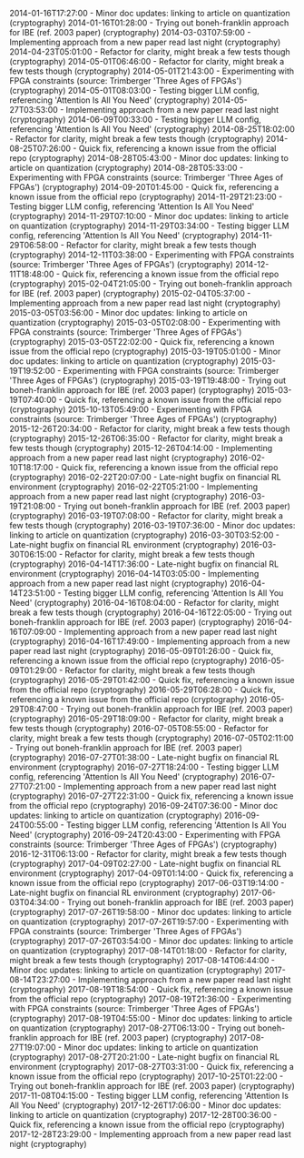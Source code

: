 2014-01-16T17:27:00 - Minor doc updates: linking to article on quantization (cryptography)
2014-01-16T01:28:00 - Trying out boneh-franklin approach for IBE (ref. 2003 paper) (cryptography)
2014-03-03T07:59:00 - Implementing approach from a new paper read last night (cryptography)
2014-04-23T05:01:00 - Refactor for clarity, might break a few tests though (cryptography)
2014-05-01T06:46:00 - Refactor for clarity, might break a few tests though (cryptography)
2014-05-01T21:43:00 - Experimenting with FPGA constraints (source: Trimberger 'Three Ages of FPGAs') (cryptography)
2014-05-01T08:03:00 - Testing bigger LLM config, referencing 'Attention Is All You Need' (cryptography)
2014-05-27T03:53:00 - Implementing approach from a new paper read last night (cryptography)
2014-06-09T00:33:00 - Testing bigger LLM config, referencing 'Attention Is All You Need' (cryptography)
2014-08-25T18:02:00 - Refactor for clarity, might break a few tests though (cryptography)
2014-08-25T07:26:00 - Quick fix, referencing a known issue from the official repo (cryptography)
2014-08-28T05:43:00 - Minor doc updates: linking to article on quantization (cryptography)
2014-08-28T05:33:00 - Experimenting with FPGA constraints (source: Trimberger 'Three Ages of FPGAs') (cryptography)
2014-09-20T01:45:00 - Quick fix, referencing a known issue from the official repo (cryptography)
2014-11-29T21:23:00 - Testing bigger LLM config, referencing 'Attention Is All You Need' (cryptography)
2014-11-29T07:10:00 - Minor doc updates: linking to article on quantization (cryptography)
2014-11-29T03:34:00 - Testing bigger LLM config, referencing 'Attention Is All You Need' (cryptography)
2014-11-29T06:58:00 - Refactor for clarity, might break a few tests though (cryptography)
2014-12-11T03:38:00 - Experimenting with FPGA constraints (source: Trimberger 'Three Ages of FPGAs') (cryptography)
2014-12-11T18:48:00 - Quick fix, referencing a known issue from the official repo (cryptography)
2015-02-04T21:05:00 - Trying out boneh-franklin approach for IBE (ref. 2003 paper) (cryptography)
2015-02-04T05:37:00 - Implementing approach from a new paper read last night (cryptography)
2015-03-05T03:56:00 - Minor doc updates: linking to article on quantization (cryptography)
2015-03-05T02:08:00 - Experimenting with FPGA constraints (source: Trimberger 'Three Ages of FPGAs') (cryptography)
2015-03-05T22:02:00 - Quick fix, referencing a known issue from the official repo (cryptography)
2015-03-19T05:01:00 - Minor doc updates: linking to article on quantization (cryptography)
2015-03-19T19:52:00 - Experimenting with FPGA constraints (source: Trimberger 'Three Ages of FPGAs') (cryptography)
2015-03-19T19:48:00 - Trying out boneh-franklin approach for IBE (ref. 2003 paper) (cryptography)
2015-03-19T07:40:00 - Quick fix, referencing a known issue from the official repo (cryptography)
2015-10-13T05:49:00 - Experimenting with FPGA constraints (source: Trimberger 'Three Ages of FPGAs') (cryptography)
2015-12-26T20:34:00 - Refactor for clarity, might break a few tests though (cryptography)
2015-12-26T06:35:00 - Refactor for clarity, might break a few tests though (cryptography)
2015-12-26T04:14:00 - Implementing approach from a new paper read last night (cryptography)
2016-02-10T18:17:00 - Quick fix, referencing a known issue from the official repo (cryptography)
2016-02-22T20:07:00 - Late-night bugfix on financial RL environment (cryptography)
2016-02-22T05:21:00 - Implementing approach from a new paper read last night (cryptography)
2016-03-19T21:08:00 - Trying out boneh-franklin approach for IBE (ref. 2003 paper) (cryptography)
2016-03-19T07:08:00 - Refactor for clarity, might break a few tests though (cryptography)
2016-03-19T07:36:00 - Minor doc updates: linking to article on quantization (cryptography)
2016-03-30T03:52:00 - Late-night bugfix on financial RL environment (cryptography)
2016-03-30T06:15:00 - Refactor for clarity, might break a few tests though (cryptography)
2016-04-14T17:36:00 - Late-night bugfix on financial RL environment (cryptography)
2016-04-14T03:05:00 - Implementing approach from a new paper read last night (cryptography)
2016-04-14T23:51:00 - Testing bigger LLM config, referencing 'Attention Is All You Need' (cryptography)
2016-04-16T08:04:00 - Refactor for clarity, might break a few tests though (cryptography)
2016-04-16T22:05:00 - Trying out boneh-franklin approach for IBE (ref. 2003 paper) (cryptography)
2016-04-16T07:09:00 - Implementing approach from a new paper read last night (cryptography)
2016-04-16T17:49:00 - Implementing approach from a new paper read last night (cryptography)
2016-05-09T01:26:00 - Quick fix, referencing a known issue from the official repo (cryptography)
2016-05-09T01:29:00 - Refactor for clarity, might break a few tests though (cryptography)
2016-05-29T01:42:00 - Quick fix, referencing a known issue from the official repo (cryptography)
2016-05-29T06:28:00 - Quick fix, referencing a known issue from the official repo (cryptography)
2016-05-29T08:47:00 - Trying out boneh-franklin approach for IBE (ref. 2003 paper) (cryptography)
2016-05-29T18:09:00 - Refactor for clarity, might break a few tests though (cryptography)
2016-07-05T08:55:00 - Refactor for clarity, might break a few tests though (cryptography)
2016-07-05T02:11:00 - Trying out boneh-franklin approach for IBE (ref. 2003 paper) (cryptography)
2016-07-27T01:38:00 - Late-night bugfix on financial RL environment (cryptography)
2016-07-27T18:24:00 - Testing bigger LLM config, referencing 'Attention Is All You Need' (cryptography)
2016-07-27T07:21:00 - Implementing approach from a new paper read last night (cryptography)
2016-07-27T22:31:00 - Quick fix, referencing a known issue from the official repo (cryptography)
2016-09-24T07:36:00 - Minor doc updates: linking to article on quantization (cryptography)
2016-09-24T00:55:00 - Testing bigger LLM config, referencing 'Attention Is All You Need' (cryptography)
2016-09-24T20:43:00 - Experimenting with FPGA constraints (source: Trimberger 'Three Ages of FPGAs') (cryptography)
2016-12-31T06:13:00 - Refactor for clarity, might break a few tests though (cryptography)
2017-04-09T02:27:00 - Late-night bugfix on financial RL environment (cryptography)
2017-04-09T01:14:00 - Quick fix, referencing a known issue from the official repo (cryptography)
2017-06-03T19:14:00 - Late-night bugfix on financial RL environment (cryptography)
2017-06-03T04:34:00 - Trying out boneh-franklin approach for IBE (ref. 2003 paper) (cryptography)
2017-07-26T19:58:00 - Minor doc updates: linking to article on quantization (cryptography)
2017-07-26T19:57:00 - Experimenting with FPGA constraints (source: Trimberger 'Three Ages of FPGAs') (cryptography)
2017-07-26T03:54:00 - Minor doc updates: linking to article on quantization (cryptography)
2017-08-14T01:18:00 - Refactor for clarity, might break a few tests though (cryptography)
2017-08-14T06:44:00 - Minor doc updates: linking to article on quantization (cryptography)
2017-08-14T23:27:00 - Implementing approach from a new paper read last night (cryptography)
2017-08-19T18:54:00 - Quick fix, referencing a known issue from the official repo (cryptography)
2017-08-19T21:36:00 - Experimenting with FPGA constraints (source: Trimberger 'Three Ages of FPGAs') (cryptography)
2017-08-19T04:55:00 - Minor doc updates: linking to article on quantization (cryptography)
2017-08-27T06:13:00 - Trying out boneh-franklin approach for IBE (ref. 2003 paper) (cryptography)
2017-08-27T19:07:00 - Minor doc updates: linking to article on quantization (cryptography)
2017-08-27T20:21:00 - Late-night bugfix on financial RL environment (cryptography)
2017-08-27T03:31:00 - Quick fix, referencing a known issue from the official repo (cryptography)
2017-10-25T01:22:00 - Trying out boneh-franklin approach for IBE (ref. 2003 paper) (cryptography)
2017-11-08T04:15:00 - Testing bigger LLM config, referencing 'Attention Is All You Need' (cryptography)
2017-12-26T17:06:00 - Minor doc updates: linking to article on quantization (cryptography)
2017-12-28T00:36:00 - Quick fix, referencing a known issue from the official repo (cryptography)
2017-12-28T23:29:00 - Implementing approach from a new paper read last night (cryptography)
